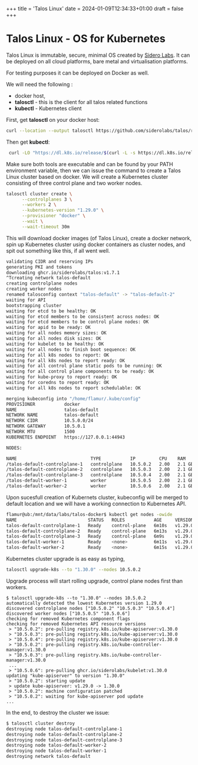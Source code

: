 +++
title = 'Talos Linux'
date = 2024-01-09T12:34:33+01:00
draft = false
+++

# Talos Linux - OS for Kubernetes

Talos Linux is immutable, secure, minimal OS created by [Sidero Labs](https://www.talos.dev/). It can be deployed on all cloud platforms, bare metal and virtualisation platforms.

For testing purposes it can be deployed on Docker as well. 

We will need the following :
- docker host,
- __talosctl__ - this is the client for all talos related functions
- __kubectl__ - Kubernetes client


First, get __talosctl__ on your docker host:
```bash
curl --location --output talosctl https://github.com/siderolabs/talos/releases/download/v1.7.1/talosctl-linux-amd64
```

Then get __kubectl__:
```bash
 curl -LO "https://dl.k8s.io/release/$(curl -L -s https://dl.k8s.io/release/stable.txt)/bin/linux/amd64/kubectl"   
```

Make sure both tools are executable and can be found by your PATH environment variable, then we can issue the command to create a Talos Linux cluster based on docker. We will create a Kubernetes cluster consisting of three control plane and two worker nodes.

```bash
talosctl cluster create \
      --controlplanes 3 \
      --workers 2 \
      --kubernetes-version "1.29.0" \
      --provisioner "docker" \
      --wait \
      --wait-timeout 30m
```


This will download docker images (of Talos Linux), create a docker network, spin up Kubernetes cluster using docker containers as cluster nodes, and spit out something like this, if all went well.

```bash
validating CIDR and reserving IPs
generating PKI and tokens
downloading ghcr.io/siderolabs/talos:v1.7.1
^Tcreating network talos-default
creating controlplane nodes
creating worker nodes
renamed talosconfig context "talos-default" -> "talos-default-2"
waiting for API
bootstrapping cluster
waiting for etcd to be healthy: OK
waiting for etcd members to be consistent across nodes: OK
waiting for etcd members to be control plane nodes: OK
waiting for apid to be ready: OK
waiting for all nodes memory sizes: OK
waiting for all nodes disk sizes: OK
waiting for kubelet to be healthy: OK
waiting for all nodes to finish boot sequence: OK
waiting for all k8s nodes to report: OK
waiting for all k8s nodes to report ready: OK
waiting for all control plane static pods to be running: OK
waiting for all control plane components to be ready: OK
waiting for kube-proxy to report ready: OK
waiting for coredns to report ready: OK
waiting for all k8s nodes to report schedulable: OK

merging kubeconfig into "/home/flamur/.kube/config"
PROVISIONER           docker
NAME                  talos-default
NETWORK NAME          talos-default
NETWORK CIDR          10.5.0.0/24
NETWORK GATEWAY       10.5.0.1
NETWORK MTU           1500
KUBERNETES ENDPOINT   https://127.0.0.1:44943

NODES:

NAME                            TYPE           IP         CPU    RAM      DISK
/talos-default-controlplane-1   controlplane   10.5.0.2   2.00   2.1 GB   -
/talos-default-controlplane-2   controlplane   10.5.0.3   2.00   2.1 GB   -
/talos-default-controlplane-3   controlplane   10.5.0.4   2.00   2.1 GB   -
/talos-default-worker-1         worker         10.5.0.5   2.00   2.1 GB   -
/talos-default-worker-2         worker         10.5.0.6   2.00   2.1 GB   -

```

Upon sucesfull creation of Kubernets cluster, kubeconfig will be merged to default location and we will have a working connection to Kubernetes API.

```bash
flamur@ub:/mnt/data/labs/talos-docker$ kubectl get nodes -owide
NAME                           STATUS   ROLES           AGE     VERSION   INTERNAL-IP   EXTERNAL-IP   OS-IMAGE         KERNEL-VERSION       CONTAINER-RUNTIME
talos-default-controlplane-1   Ready    control-plane   6m10s   v1.29.0   10.5.0.2      <none>        Talos (v1.7.1)   5.15.0-106-generic   containerd://1.7.16
talos-default-controlplane-2   Ready    control-plane   6m13s   v1.29.0   10.5.0.3      <none>        Talos (v1.7.1)   5.15.0-106-generic   containerd://1.7.16
talos-default-controlplane-3   Ready    control-plane   6m9s    v1.29.0   10.5.0.4      <none>        Talos (v1.7.1)   5.15.0-106-generic   containerd://1.7.16
talos-default-worker-1         Ready    <none>          6m11s   v1.29.0   10.5.0.5      <none>        Talos (v1.7.1)   5.15.0-106-generic   containerd://1.7.16
talos-default-worker-2         Ready    <none>          6m15s   v1.29.0   10.5.0.6      <none>        Talos (v1.7.1)   5.15.0-106-generic   containerd://1.7.16
```


Kubernetes cluster upgrade is as easy as typing, 
```bash
talosctl upgrade-k8s --to "1.30.0" --nodes 10.5.0.2
```

Upgrade process will start rolling upgrade, control plane nodes first than workers.
```
$ talosctl upgrade-k8s --to "1.30.0" --nodes 10.5.0.2
automatically detected the lowest Kubernetes version 1.29.0
discovered controlplane nodes ["10.5.0.2" "10.5.0.3" "10.5.0.4"]
discovered worker nodes ["10.5.0.5" "10.5.0.6"]
checking for removed Kubernetes component flags
checking for removed Kubernetes API resource versions
 > "10.5.0.2": pre-pulling registry.k8s.io/kube-apiserver:v1.30.0
 > "10.5.0.3": pre-pulling registry.k8s.io/kube-apiserver:v1.30.0
 > "10.5.0.4": pre-pulling registry.k8s.io/kube-apiserver:v1.30.0
 > "10.5.0.2": pre-pulling registry.k8s.io/kube-controller-manager:v1.30.0
 > "10.5.0.3": pre-pulling registry.k8s.io/kube-controller-manager:v1.30.0
 ...
 > "10.5.0.6": pre-pulling ghcr.io/siderolabs/kubelet:v1.30.0
updating "kube-apiserver" to version "1.30.0"
 > "10.5.0.2": starting update
 > update kube-apiserver: v1.29.0 -> 1.30.0
 > "10.5.0.2": machine configuration patched
 > "10.5.0.2": waiting for kube-apiserver pod update
...
```


In the end, to destroy the cluster we issue:
```bash
$ talosctl cluster destroy 
destroying node talos-default-controlplane-1
destroying node talos-default-controlplane-2
destroying node talos-default-controlplane-3
destroying node talos-default-worker-2
destroying node talos-default-worker-1
destroying network talos-default
```
